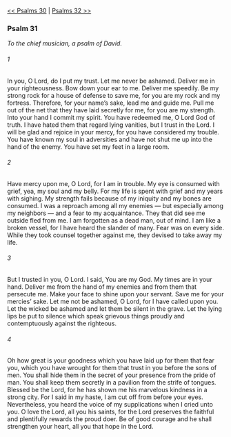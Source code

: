 [<< Psalms 30](Psalms%2030)  |  [Psalms 32 >>](Psalms%2032)

### Psalm 31

*To the chief musician, a psalm of David.*

###### 1
In you, O Lord, do I put my trust. Let me never be ashamed. Deliver me in your righteousness. Bow down your ear to me. Deliver me speedily. Be my strong rock for a house of defense to save me, for you are my rock and my fortress. Therefore, for your name’s sake, lead me and guide me. Pull me out of the net that they have laid secretly for me, for you are my strength. Into your hand I commit my spirit. You have redeemed me, O Lord God of truth. I have hated them that regard lying vanities, but I trust in the Lord. I will be glad and rejoice in your mercy, for you have considered my trouble. You have known my soul in adversities and have not shut me up into the hand of the enemy. You have set my feet in a large room.

###### 2
Have mercy upon me, O Lord, for I am in trouble. My eye is consumed with grief, yea, my soul and my belly. For my life is spent with grief and my years with sighing. My strength fails because of my iniquity and my bones are consumed. I was a reproach among all my enemies — but especially among my neighbors — and a fear to my acquaintance. They that did see me outside fled from me. I am forgotten as a dead man, out of mind. I am like a broken vessel, for I have heard the slander of many. Fear was on every side. While they took counsel together against me, they devised to take away my life.

###### 3
But I trusted in you, O Lord. I said, You are my God. My times are in your hand. Deliver me from the hand of my enemies and from them that persecute me. Make your face to shine upon your servant. Save me for your mercies’ sake. Let me not be ashamed, O Lord, for I have called upon you. Let the wicked be ashamed and let them be silent in the grave. Let the lying lips be put to silence which speak grievous things proudly and contemptuously against the righteous.

###### 4
Oh how great is your goodness which you have laid up for them that fear you, which you have wrought for them that trust in you before the sons of men. You shall hide them in the secret of your presence from the pride of man. You shall keep them secretly in a pavilion from the strife of tongues. Blessed be the Lord, for he has shown me his marvelous kindness in a strong city. For I said in my haste, I am cut off from before your eyes. Nevertheless, you heard the voice of my supplications when I cried unto you. O love the Lord, all you his saints, for the Lord preserves the faithful and plentifully rewards the proud doer. Be of good courage and he shall strengthen your heart, all you that hope in the Lord.